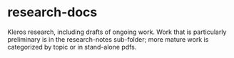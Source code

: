 # research-docs

Kleros research, including drafts of ongoing work. Work that is particularly preliminary is in the research-notes sub-folder; more mature work is categorized by topic or in stand-alone pdfs.
